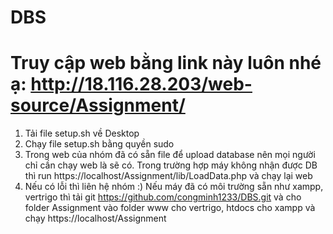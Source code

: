 # DBS
# Truy cập web bằng link này luôn nhé ạ: http://18.116.28.203/web-source/Assignment/
1. Tải file setup.sh về Desktop
2. Chạy file setup.sh bằng quyền sudo
3. Trong web của nhóm đã có sẵn file để upload database nên mọi người chỉ cần chạy web là sẽ có. Trong trường hợp máy không nhận được DB thì run https://localhost/Assignment/lib/LoadData.php và chạy lại web
4. Nếu có lỗi thì liên hệ nhóm :) Nếu máy đã có môi trường sẵn như xampp, vertrigo thì tải git https://github.com/congminh1233/DBS.git và cho folder Assignment vào folder www cho vertrigo, htdocs cho xampp và chạy https://localhost/Assignment
